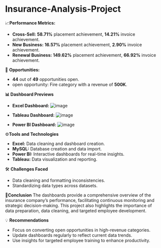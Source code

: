 # Insurance-Analysis-Project

📈**Performance Metrics:**  
- **Cross-Sell:** **58.71%** placement achievement, **14.21%** invoice achievement.  
- **New Business:** **16.57%** placement achievement, **2.90%** invoice achievement.  
- **Renewal Business:** **149.62%** placement achievement, **66.92%** invoice achievement.  

💼 **Opportunities:**
- **44** out of **49** opportunities open.  
- open opportunity: Fire category with a revenue of **500K**.  

**📊 Dashboard Previews**
- **Excel Dashboard:**
![image](https://github.com/user-attachments/assets/b6cfcd45-c1ba-4273-a032-9421caed6f2a)

- **Tableau Dashboard:**
  ![image](https://github.com/user-attachments/assets/13d0070b-6787-4edb-8603-299d9a1873dd)


- **Power BI Dashboard:**
![image](https://github.com/user-attachments/assets/e9247253-657c-4591-84ca-320ad530e09b)



⚙️**Tools and Technologies**
- **Excel:** Data cleaning and dashboard creation.
- **MySQL:** Database creation and data import.
- **Power BI:** Interactive dashboards for real-time insights.
- **Tableau:** Data visualization and reporting.

🛠️ **Challenges Faced**
- Data cleaning and formatting inconsistencies.
- Standardizing data types across datasets.

📌**Conclusion**
The dashboards provide a comprehensive overview of the insurance company’s performance, facilitating continuous monitoring and strategic decision-making. This project also highlights the importance of data preparation, data cleaning, and targeted employee development.

💡 **Recommendations**
- Focus on converting open opportunities in high-revenue categories.
- Update dashboards regularly to reflect current data trends.
- Use insights for targeted employee training to enhance productivity.
